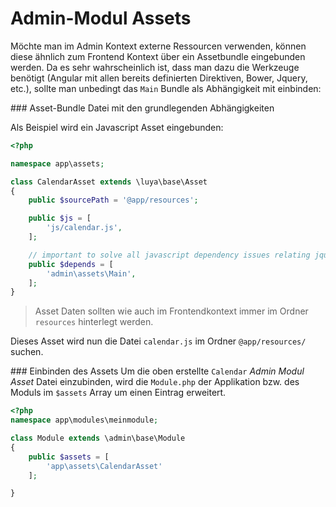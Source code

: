 Admin-Modul Assets
==================

Möchte man im Admin Kontext externe Ressourcen verwenden, können diese ähnlich zum Frontend Kontext über ein Assetbundle eingebunden werden. Da es sehr wahrscheinlich ist, dass man dazu die Werkzeuge benötigt (Angular mit allen bereits definierten Direktiven, Bower, Jquery, etc.), sollte man unbedingt das `Main` Bundle als Abhängigkeit mit einbinden:

### Asset-Bundle Datei mit den grundlegenden Abhängigkeiten

Als Beispiel wird ein Javascript Asset eingebunden:

```php
<?php

namespace app\assets;

class CalendarAsset extends \luya\base\Asset
{
    public $sourcePath = '@app/resources';

    public $js = [
        'js/calendar.js',
    ];

    // important to solve all javascript dependency issues relating jquery, bower, angular, ...
    public $depends = [
        'admin\assets\Main',
    ];
}
```

> Asset Daten sollten wie auch im Frontendkontext immer im Ordner `resources` hinterlegt werden.

Dieses Asset wird nun die Datei `calendar.js` im Ordner `@app/resources/` suchen.

### Einbinden des Assets
Um die oben erstellte `Calendar` *Admin Modul Asset* Datei einzubinden, wird die `Module.php` der Applikation bzw. des Moduls im `$assets` Array um einen Eintrag erweitert.

```php
<?php
namespace app\modules\meinmodule;

class Module extends \admin\base\Module
{
    public $assets = [
        'app\assets\CalendarAsset'
    ];

}
```
